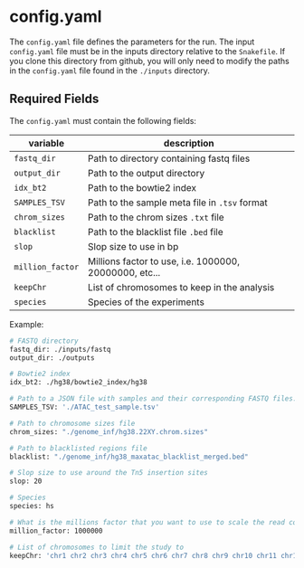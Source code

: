 # config.yaml

The `config.yaml` file defines the parameters for the run. The input `config.yaml` file must be in the inputs directory relative to the `Snakefile`. If you clone this directory from github, you will only need to modify the paths in the `config.yaml` file found in the `./inputs` directory.

## Required Fields

The `config.yaml` must contain the following fields:

| variable         | description                                            |
|------------------|--------------------------------------------------------|
| `fastq_dir`      | Path to directory containing fastq files               |
| `output_dir`     | Path to the output directory                           |
| `idx_bt2`        | Path to the bowtie2 index                              |
| `SAMPLES_TSV`    | Path to the sample meta file in `.tsv` format          |
| `chrom_sizes`    | Path to the chrom sizes `.txt` file                    |
| `blacklist`      | Path to the blacklist file `.bed` file                 |
| `slop`           | Slop size to use in bp                                 |
| `million_factor` | Millions factor to use, i.e. 1000000, 20000000, etc... |
| `keepChr`        | List of chromosomes to keep in the analysis            |
| `species`        | Species of the experiments                             |

Example:

```bash
# FASTQ directory
fastq_dir: ./inputs/fastq
output_dir: ./outputs

# Bowtie2 index
idx_bt2: ./hg38/bowtie2_index/hg38

# Path to a JSON file with samples and their corresponding FASTQ files.
SAMPLES_TSV: './ATAC_test_sample.tsv'

# Path to chromosome sizes file
chrom_sizes: "./genome_inf/hg38.22XY.chrom.sizes"

# Path to blacklisted regions file
blacklist: "./genome_inf/hg38_maxatac_blacklist_merged.bed"

# Slop size to use around the Tn5 insertion sites
slop: 20

# Species
species: hs

# What is the millions factor that you want to use to scale the read counts
million_factor: 1000000

# List of chromosomes to limit the study to
keepChr: 'chr1 chr2 chr3 chr4 chr5 chr6 chr7 chr8 chr9 chr10 chr11 chr12 chr13 chr14 chr15 chr16 chr17 chr18 chr19 chr20 chr21 chr22'
```
